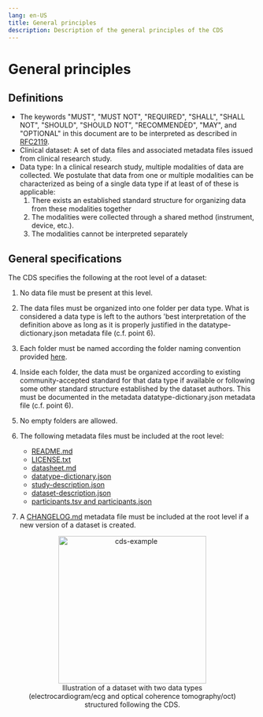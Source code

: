 ```yaml
---
lang: en-US
title: General principles
description: Description of the general principles of the CDS
---
```


# General principles

## Definitions

- The keywords "MUST", "MUST NOT", "REQUIRED", "SHALL", "SHALL NOT", "SHOULD", "SHOULD NOT", "RECOMMENDED", "MAY", and "OPTIONAL" in this document are to be interpreted as described in [RFC2119](https://www.ietf.org/rfc/rfc2119.txt).
- Clinical dataset: A set of data files and associated metadata files issued from clinical research study.
- Data type: In a clinical research study, multiple modalities of data are collected. We postulate that data from one or multiple modalities can be characterized as being of a single data type if at least of of these is applicable:
  1. There exists an established standard structure for organizing data from these modalities together
  2. The modalities were collected through a shared method (instrument, device, etc.).
  3. The modalities cannot be interpreted separately

## General specifications

The CDS specifies the following at the root level of a dataset:

1. No data file must be present at this level.
2. The data files must be organized into one folder per data type. What is considered a data type is left to the authors 'best interpretation of the definition above as long as it is properly justified in the datatype-dictionary.json metadata file (c.f. point 6).
3. Each folder must be named according the folder naming convention provided [here](folder-naming/naming-convention.md).
4. Inside each folder, the data must be organized according to existing community-accepted standard for that data type if available or following some other standard structure established by the dataset authors. This must be documented in the metadata datatype-dictionary.json metadata file (c.f. point 6).
5. No empty folders are allowed.
6. The following metadata files must be included at the root level:

   - [README.md](metadata-files/readme.md)
   - [LICENSE.txt](metadata-files/license.md)
   - [datasheet.md](metadata-files/datasheet.md)
   - [datatype-dictionary.json](metadata-files/datasheet.md)
   - [study-description.json](metadata-files/study-description.md)
   - [dataset-description.json](metadata-files/dataset-description.md)
   - [participants.tsv and participants.json](metadata-files/participants.md)

7. A [CHANGELOG.md](metadata-files/changelog.md) metadata file must be included at the root level if a new version of a dataset is created.

<div align="center">
  <figure>
    <img src="/images/docs/cds-example.png" alt="cds-example" width="300"/>
    <figcaption> Illustration of a dataset with two data types (electrocardiogram/ecg and optical coherence tomography/oct) structured following the CDS. </figcaption>
  </figure>
</div>
